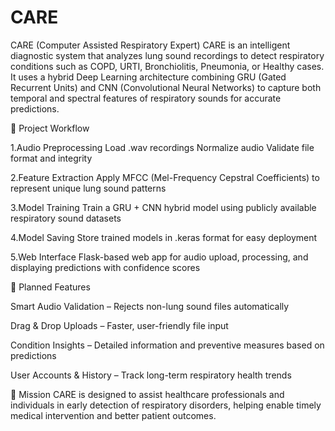 # CARE
CARE (Computer Assisted Respiratory Expert)
CARE is an intelligent diagnostic system that analyzes lung sound recordings to detect respiratory conditions such as COPD, URTI, Bronchiolitis, Pneumonia, or Healthy cases.
It uses a hybrid Deep Learning architecture combining GRU (Gated Recurrent Units) and CNN (Convolutional Neural Networks) to capture both temporal and spectral features of respiratory sounds for accurate predictions.

🔄 Project Workflow

1.Audio Preprocessing
 Load .wav recordings
 Normalize audio
 Validate file format and integrity

2.Feature Extraction
 Apply MFCC (Mel-Frequency Cepstral Coefficients) to represent unique lung sound patterns
 
3.Model Training
 Train a GRU + CNN hybrid model using publicly available respiratory sound datasets
 
4.Model Saving
 Store trained models in .keras format for easy deployment
 
5.Web Interface
 Flask-based web app for audio upload, processing, and displaying predictions with confidence scores

🚀 Planned Features

Smart Audio Validation – Rejects non-lung sound files automatically

Drag & Drop Uploads – Faster, user-friendly file input

Condition Insights – Detailed information and preventive measures based on predictions

User Accounts & History – Track long-term respiratory health trends

🎯 Mission
CARE is designed to assist healthcare professionals and individuals in early detection of respiratory disorders, helping enable timely medical intervention and better patient outcomes.
